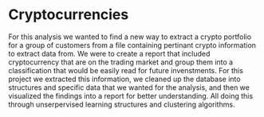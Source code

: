 # Cryptocurrencies

For this analysis we wanted to find a new way to extract a crypto portfolio for a group of customers from a file containing pertinant crypto information to extract data from. We were to create a report that included cryptocurrency that are on the trading market and group them into a classification that would be easily read for future invenstments. For this project we extracted this information, we cleaned up the database into structures and specific data that we wanted for the analysis, and then we visualized the findings into a report for better understanding. All doing this through unserpervised learning structures and clustering algorithms. 
